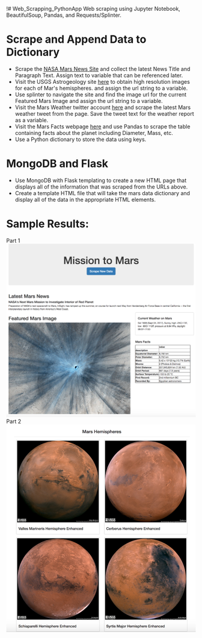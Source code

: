 !# Web_Scrapping_PythonApp
Web scraping using Jupyter Notebook, BeautifulSoup, Pandas, and Requests/Splinter.

# Scrape and Append Data to Dictionary
* Scrape the [NASA Mars News Site](https://mars.nasa.gov/news/) and collect the latest News Title and Paragraph Text. Assign text to variable that can be referenced later.
* Visit the USGS Astrogeology site [here](https://astrogeology.usgs.gov/search/results?q=hemisphere+enhanced&k1=target&v1=Mars) to obtain high resolution images for each of Mar's hemispheres. and assign the url string to a variable.
* Use splinter to navigate the site and find the image url for the current Featured Mars Image and assign the url string to a variable.
* Visit the Mars Weather twitter account [here](https://twitter.com/marswxreport?lang=en) and scrape the latest Mars weather tweet from the page. Save the tweet text for the weather report as a variable.
* Visit the Mars Facts webpage [here](https://space-facts.com/mars/) and use Pandas to scrape the table containing facts about the planet including Diameter, Mass, etc.
* Use a Python dictionary to store the data using keys.

# MongoDB and Flask
* Use MongoDB with Flask templating to create a new HTML page that displays all of the information that was scraped from the URLs above.
* Create a template HTML file that will take the mars data dictionary and display all of the data in the appropriate HTML elements.

# Sample Results:
Part 1
![final_app_part1.png](Images/final_app_part1.png)
Part 2
![final_app_part2.png](Images/final_app_part2.png)
